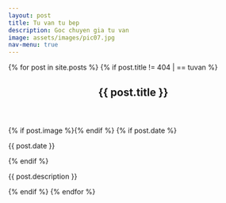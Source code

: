 ```yaml
---
layout: post
title: Tu van tu bep
description: Goc chuyen gia tu van
image: assets/images/pic07.jpg
nav-menu: true
---
```


<!-- Main -->
<div id="main" class="alt">

<!-- All post -->
<section id="one">
	<div class="inner">
	{% for post in site.posts %}
	{% if post.title != 404 | == tuvan %}
		<header class="major">
		<h1>{{ post.title }}</h1>
		</header>
		{% if post.image %}<span class="image main"><img src="{{ site.baseurl }}/{{ post.image }}" alt="" /></span>{% endif %}
		{% if post.date %}<p>{{ post.date }}</p>{% endif %}
		<p>{{ post.description }}</p>
	{% endif %}
	{% endfor %}
	</div>
</section>

</div>
